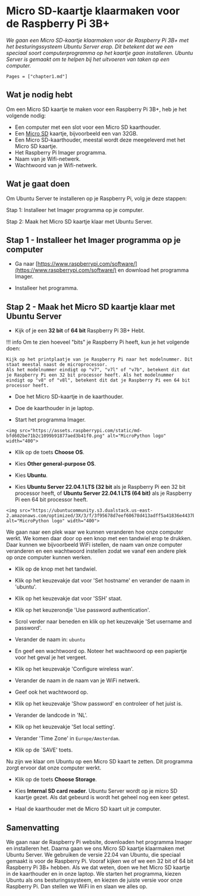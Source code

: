 # Micro SD-kaartje klaarmaken voor de Raspberry Pi 3B+

*We gaan een Micro SD-kaartje klaarmaken voor de Raspberry Pi 3B+ met het besturingssysteem Ubuntu Server erop. Dit betekent dat we een speciaal soort computerprogramma op het kaartje gaan installeren. Ubuntu Server is gemaakt om te helpen bij het uitvoeren van taken op een computer.*

```@contents
Pages = ["chapter1.md"]
```

## Wat je nodig hebt

Om een Micro SD kaartje te maken voor een Raspberry Pi 3B+, heb je het volgende nodig:

- Een computer met een slot voor een Micro SD kaarthouder.
- Een [Micro SD](https://elektronicavoorjou.nl/product/transcend-micro-sd-rpi-os/) kaartje, bijvoorbeeld een van 32GB.
- Een Micro SD-kaarthouder, meestal wordt deze meegeleverd met het Micro SD kaartje.
- Het Raspberry Pi Imager programma.
- Naam van je Wifi-netwerk.
- Wachtwoord van je Wifi-netwerk.

## Wat je gaat doen

Om Ubuntu Server te installeren op je Raspberry Pi, volg je deze stappen:

Stap 1: Installeer het Imager programma op je computer.

Stap 2: Maak het Micro SD kaartje klaar met Ubuntu Server.

## Stap 1 - Installeer het Imager programma op je computer

- Ga naar [https://www.raspberrypi.com/software/](https://www.raspberrypi.com/software/) en download het programma Imager.

- Installeer het programma.

## Stap 2 - Maak het Micro SD kaartje klaar met Ubuntu Server

- Kijk of je een **32 bit** of **64 bit** Raspberry Pi 3B+ Hebt.

!!! info
    Om te zien hoeveel "bits" je Raspberry Pi heeft, kun je het volgende doen:

    Kijk op het printplaatje van je Raspberry Pi naar het modelnummer. Dit staat meestal naast de microprocessor.
    Als het modelnummer eindigt op "v7", "v7l" of "v7b", betekent dit dat je Raspberry Pi een 32 bit processor heeft. Als het modelnummer eindigt op "v8" of "v8l", betekent dit dat je Raspberry Pi een 64 bit processor heeft.

- Doe het Micro SD-kaartje in de kaarthouder.

- Doe de kaarthouder in je laptop.

- Start het programma Imager.

```@raw html
<img src="https://assets.raspberrypi.com/static/md-bfd602be71b2c1099b91877aed3b41f0.png" alt="MicroPython logo" width="400">
```

- Klik op de toets **Choose OS**.

- Kies **Other general-purpose OS**.

- Kies **Ubuntu**.

- Kies **Ubuntu Server 22.04.1 LTS (32 bit** als je Raspberry Pi een 32 bit processor heeft, of **Ubuntu Server 22.04.1 LTS (64 bit)** als je Raspberry Pi een 64 bit processor heeft.

```@raw html
<img src="https://ubuntucommunity.s3.dualstack.us-east-2.amazonaws.com/optimized/3X/3/f/3f95678d7eef60678d413adff5a41836e4437b4c_2_690x448.png" alt="MicroPython logo" width="400">
```
We gaan naar een plek waar we kunnen veranderen hoe onze computer werkt. We komen daar door op een knop met een tandwiel erop te drukken. Daar kunnen we bijvoorbeeld WiFi istellen, de naam van onze computer veranderen en een wachtwoord instellen zodat we vanaf een andere plek op onze computer kunnen werken.

- Klik op de knop met het tandwiel.
- Klik op het keuzevakje dat voor 'Set hostname' en verander de naam in 'ubuntu'.
- Klik op het keuzevakje dat voor 'SSH' staat.
- Klik op het keuzerondje 'Use password authentication'.

- Scrol verder naar beneden en klik op het keuzevakje 'Set username and password'.
- Verander de naam in: `ubuntu`
- En geef een wachtwoord op. Noteer het wachtwoord op een papiertje voor het geval je het vergeet.

- Klik op het keuzevakje 'Configure wireless wan'.
- Verander de naam in de naam van je WiFi netwerk.
- Geef ook het wachtwoord op.
- Klik op het keuzevakje 'Show password' en controleer of het juist is.

- Verander de landcode in 'NL'.
- Klik op het keuzevakje 'Set local setting'.
- Verander 'Time Zone' in `Europe/Amsterdam`.
- Klik op de `SAVE' toets.

Nu zijn we klaar om Ubuntu op een Micro SD kaart te zetten. Dit programma zorgt ervoor dat onze computer werkt.

- Klik op de toets **Choose Storage**.

- Kies **Internal SD card reader**. Ubuntu Server wordt op je micro SD kaartje gezet. Als dat gebeurd is wordt het geheel nog een keer getest.

- Haal de kaarthouder met de Micro SD kaart uit je computer.

## Samenvatting

We gaan naar de Raspberry Pi website, downloaden het programma Imager en installeren het. Daarna gaan we ons Micro SD kaartje klaarmaken met Ubuntu Server. We gebruiken de versie 22.04 van Ubuntu, die speciaal gemaakt is voor de Raspberry Pi. Vooraf kijken we of we een 32 bit of 64 bit Raspberry Pi 3B+ hebben. Als we dat weten, doen we het Micro SD kaartje in de kaarthouder en in onze laptop. We starten het programma, kiezen Ubuntu als ons besturingssysteem, en kiezen de juiste versie voor onze Raspberry Pi. Dan stellen we WiFi in en slaan we alles op.